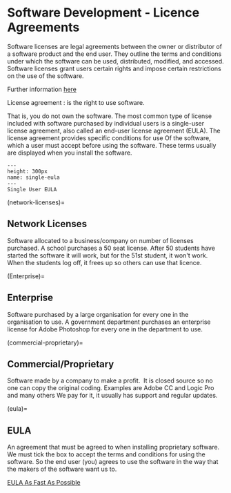 # Software Development - Licence Agreements

Software licenses are legal agreements between the owner or distributor of a
software product and the end user. They outline the terms and conditions under
which the software can be used, distributed, modified, and accessed. Software
licenses grant users certain rights and impose certain restrictions on the use
of the software.

Further information
[here](https://www.bbc.co.uk/bitesize/guides/zhx26yc/revision/11)

License agreement
: is the right to use software.

That is, you do not own the software. The most common type of license included
with software purchased by individual users is a single-user license agreement,
also called an end-user license agreement (EULA). The license agreement provides
specific conditions for use Of the software, which a user must accept before
using the software. These terms usually are displayed when you install the
software.


```{figure} ../images/single-user-eula-cropped.png
---
height: 300px
name: single-eula
---
Single User EULA
```

(network-licenses)=
## Network Licenses

Software allocated to a business/company on number of licenses purchased. A school purchases a 50 seat license. After 50 students have started the software it will work, but for the 51st student, it won't work. When the students log off, it frees up so others can use that licence.

(Enterprise)=
## Enterprise
Software purchased by a large organisation for every one in the organisation to use. A government department purchases an enterprise license for Adobe Photoshop for every one in the department to use.

(commercial-proprietary)=
## Commercial/Proprietary

Software made by a company to make a profit.  It is closed source so no one can copy the original coding. Examples are Adobe CC and Logic Pro and many others
We pay for it, it usually has support and regular updates.

(eula)=
## EULA

An agreement that must be agreed to when installing proprietary software. We must tick the box to accept the terms and conditions for using the software. So the end user (you) agrees to use the software in the way that the makers of the software want us to.

[EULA As Fast As Possible](https://www.youtube.com/watch?v=VCyabQwWoTg)
